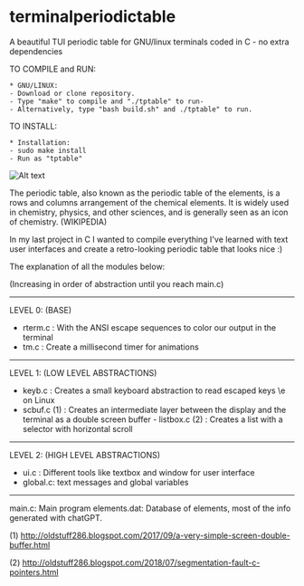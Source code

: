 # terminalperiodictable
A beautiful TUI periodic table for GNU/linux terminals coded in C - no extra dependencies

TO COMPILE and RUN:  

    * GNU/LINUX:
    - Download or clone repository.
    - Type "make" to compile and "./tptable" to run-
    - Alternatively, type "bash build.sh" and ./tptable" to run.

TO INSTALL:  

    * Installation:
    - sudo make install
    - Run as "tptable"
    
![Alt text](sc0.jpg?raw=true "Demo")


The periodic table, also known as the periodic table of the elements, is a rows and columns arrangement of the chemical elements. It is widely used in chemistry, physics, and other sciences, and is generally seen as an icon of chemistry. (WIKIPEDIA)

In my last project in C I wanted to compile everything I've learned with text user interfaces and create a retro-looking periodic table that looks nice :) 

The explanation of all the modules below:

(Increasing in order of abstraction until you reach main.c)
________________

LEVEL 0: (BASE)
- rterm.c : With the ANSI escape sequences to color our output in the terminal
- tm.c : Create a millisecond timer for animations
_______________

LEVEL 1: (LOW LEVEL ABSTRACTIONS)
- keyb.c : Creates a small keyboard abstraction to read escaped keys \e on Linux
- scbuf.c (1) : Creates an intermediate layer between the display and the terminal as a double screen buffer - listbox.c (2) : Creates a list with a selector with horizontal scroll
_______________

LEVEL 2: (HIGH LEVEL ABSTRACTIONS)
- ui.c : Different tools like textbox and window for user interface
- global.c: text messages and global variables
_______________

main.c: Main program
elements.dat: Database of elements, most of the info generated with chatGPT.

(1) http://oldstuff286.blogspot.com/2017/09/a-very-simple-screen-double-buffer.html

(2) http://oldstuff286.blogspot.com/2018/07/segmentation-fault-c-pointers.html
